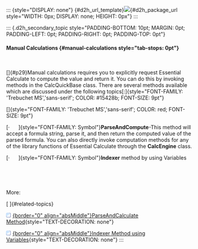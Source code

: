 ::: {style="DISPLAY: none"}
[](ms-xhelp:///?Id=d2h_url_template){#d2h_url_template}![](!package_url!){#d2h_package_url style="WIDTH: 0px; DISPLAY: none; HEIGHT: 0px"}
:::

::: {.d2h_secondary_topic style="PADDING-BOTTOM: 10pt; MARGIN: 0pt; PADDING-LEFT: 0pt; PADDING-RIGHT: 0pt; PADDING-TOP: 0pt"}
#### Manual Calculations {#manual-calculations style="tab-stops: 0pt"}

 

[]{#p29}Manual calculations requires you to explicitly request Essential Calculate to compute the value and return it. You can do this by invoking methods in the CalcQuickBase class. There are several methods available which are discussed under the following topics[:]{style="FONT-FAMILY: 'Trebuchet MS','sans-serif'; COLOR: #15428b; FONT-SIZE: 9pt"}

[]{style="FONT-FAMILY: 'Trebuchet MS','sans-serif'; COLOR: red; FONT-SIZE: 9pt"} 

[·      ]{style="FONT-FAMILY: Symbol"}**ParseAndCompute**-This method will accept a formula string, parse it, and then return the computed value of the parsed formula. You can also directly invoke computation methods for any of the library functions of Essential Calculate through the **CalcEngine** class.

[·      ]{style="FONT-FAMILY: Symbol"}**Indexer** method by using Variables

 

 

More:

[ ]{#related-topics}

[![](button.gif){border="0" align="absMiddle"}ParseAndCalculate Method](ms-xhelp:///?Id=9d460135-e002-4761-b7cb-b2353a823cad){style="TEXT-DECORATION: none"}

[![](button.gif){border="0" align="absMiddle"}Indexer Method using Variables](ms-xhelp:///?Id=d2369cc0-b36f-4f80-8ae4-8ae51c687e12){style="TEXT-DECORATION: none"}
:::
